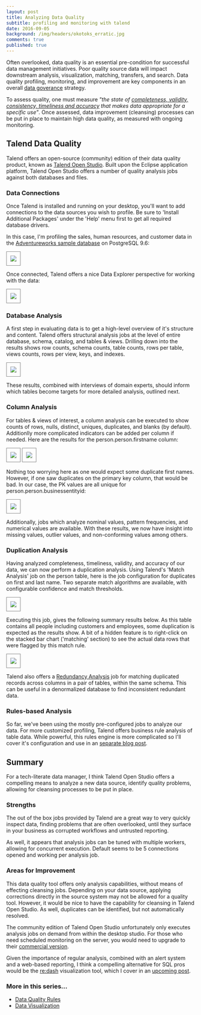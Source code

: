 ```yaml
---
layout: post
title: Analyzing Data Quality
subtitle: profiling and monitoring with talend
date: 2016-09-05
background: /img/headers/okotoks_erratic.jpg
comments: true
published: true
---
```


Often overlooked, data quality is an essential pre-condition for successful data management initiatives.  Poor quality source data will impact downstream analysis, visualization, matching, transfers, and search.  Data quality profiling, monitoring, and improvement are key components in an overall [data goverance](https://en.wikipedia.org/wiki/Data_governance) strategy.

To assess quality, one must measure <span style="font-style:italic">"the state of [completeness, validity, consistency, timeliness and accuracy](https://en.wikipedia.org/wiki/Data_quality#Definitions) that makes data appropriate for a specific use"</span>.  Once assessed, data improvement (cleansing) processes can be put in place to maintain high data quality, as measured with ongoing monitoring.  

## Talend Data Quality
Talend offers an open-source (community) edition of their data quality product, known as [Talend Open Studio](https://www.talend.com/download/talend-open-studio#t2).  Built upon the Eclipse application platform, Talend Open Studio offers a number of quality analysis jobs against both databases and files.     

### Data Connections
Once Talend is installed and running on your desktop, you'll want to add connections to the data sources you wish to profile. Be sure to 'Install Additional Packages' under the 'Help' menu first to get all required database drivers. 

In this case, I'm profiling the sales, human resources, and customer data in the [Adventureworks sample database](https://github.com/lorint/AdventureWorks-for-Postgres) on PostgreSQL 9.6:

<img src="/img/posts/data_quality_pg_conn.png" class="img-fluid" style="border: 1px solid gray; padding:10px"/>

Once connected, Talend offers a nice Data Explorer perspective for working with the data:

<img src="/img/posts/data_quality_explorer.png" class="img-fluid" style="border: 1px solid gray; padding:10px"/>

### Database Analysis
A first step in evaluating data is to get a high-level overview of it's structure and content.  Talend offers structural analysis jobs at the level of entire database, schema, catalog, and tables &amp; views.  Drilling down into the results shows row counts, schema counts, table counts, rows per table, views counts, rows per view, keys, and indexes.

<img src="/img/posts/data_quality_overview_results.png" class="img-fluid" style="border: 1px solid gray; padding:10px"/>

These results, combined with interviews of domain experts, should inform which tables become targets for more detailed analysis, outlined next.

### Column Analysis
For tables &amp; views of interest, a column analysis can be executed to show counts of rows, nulls, distinct, uniques, duplicates, and blanks (by default).  Additionlly more complicated indicators can be added per column if needed.  Here are the results for the person.person.firstname column:

<img src="/img/posts/data_quality_col_analysis1.png" class="img-fluid" style="border: 1px solid gray; padding:10px"/>

<img src="/img/posts/data_quality_col_analysis2.png" class="img-fluid" style="border: 1px solid gray; padding:10px"/>

Nothing too worrying here as one would expect some duplicate first names.  However, if one saw duplicates on the primary key column, that would be bad.  In our case, the PK values are all unique for person.person.businessentityid:

<img src="/img/posts/data_quality_col_analysis3.png" class="img-fluid" style="border: 1px solid gray; padding:10px"/>

Additionally, jobs which analyze nominal values, pattern frequencies, and numerical values are available.  With these results, we now have insight into missing values, outlier values, and non-conforming values among others.

### Duplication Analysis
Having analyzed completeness, timeliness, validity, and accuracy of our data, we can now perform a duplication analysis.  Using Talend's 'Match Analysis' job on the person table, here is the job configuration for duplicates on first and last name.  Two separate match algorithms are available, with configurable confidence and match thresholds.

<img src="/img/posts/data_quality_match_config.png" class="img-fluid" style="border: 1px solid gray; padding:10px"/>

Executing this job, gives the following summary results below.  As this table contains all people including customers and employees, some duplication is expected as the results show.  A bit of a hidden feature is to right-click on the stacked bar chart ('matching' section) to see the actual data rows that were flagged by this match rule.

<img src="/img/posts/data_quality_match_results.png" class="img-fluid" style="border: 1px solid gray; padding:10px"/>

Talend also offers a [Redundancy Analysis](https://help.talend.com/display/TalendOpenStudioforDataQualityUserGuide62EN/7.+Redundancy+analyses) job for matching duplicated records across columns in a pair of tables, within the same schema.  This can be useful in a denormalized database to find inconsistent redundant data.

### Rules-based Analysis
So far, we've been using the mostly pre-configured jobs to analyze our data.  For more customized profiling, Talend offers business rule analysis of table data.  While powerful, this rules engine is more complicated so I'll cover it's configuration and use in an [separate blog post](/2016/09/21/data_quality_rules/).  

## Summary
For a tech-literate data manager, I think Talend Open Studio offers a compelling means to analyze a new data source, identify quality problems, allowing for cleansing processes to be put in place.

### Strengths
The out of the box jobs provided by Talend are a great way to very quickly inspect data, finding problems that are often overlooked, until they surface in your business as corrupted workflows and untrusted reporting.

As well, it appears that analysis jobs can be tuned with multiple workers, allowing for concurrent execution.  Default seems to be 5 connections opened and working per analysis job. 

### Areas for Improvement
This data quality tool offers only analysis capabilities, without means of effecting cleansing jobs.  Depending on your data source, applying corrections directly in the source system may not be allowed for a quality tool.  However, it would be nice to have the capability for cleansing in Talend Open Studio.  As well, duplicates can be identified, but not automatically resolved.

The community edition of Talend Open Studio unfortunately only executes analysis jobs on demand from within the desktop studio. For those who need scheduled monitoring on the server, you would need to upgrade to their [commercial version](https://www.talend.com/products/data-quality).  

Given the importance of regular analysis, combined with an alert system and a web-based reporting, I think a compelling alternative for SQL pros would be the [re:dash](http://redash.io/) visualization tool, which I cover in an [upcoming post](/2016/10/15/data-viz/).   

### More in this series...
* [Data Quality Rules](/2016/09/21/data_quality_rules/)
* [Data Visualization](/2016/10/15/data-viz/)
